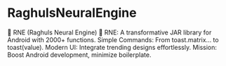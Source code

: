 # RaghulsNeuralEngine
🚀 RNE (Raghuls Neural Engine) 🚀  RNE: A transformative JAR library for Android with 2000+ functions.  Simple Commands: From toast.matrix... to toast(value). Modern UI: Integrate trending designs effortlessly. Mission: Boost Android development, minimize boilerplate.
